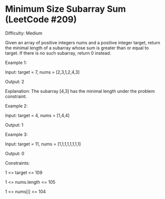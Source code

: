 # Minimum Size Subarray Sum (LeetCode #209)

Difficulty: Medium


Given an array of positive integers nums and a positive integer target, return the minimal length of a subarray whose sum is greater than or equal to target. If there is no such subarray, return 0 instead.

 

Example 1:

Input: target = 7, nums = [2,3,1,2,4,3]

Output: 2

Explanation: The subarray [4,3] has the minimal length under the problem constraint.


Example 2:

Input: target = 4, nums = [1,4,4]

Output: 1


Example 3:

Input: target = 11, nums = [1,1,1,1,1,1,1,1]

Output: 0

 

Constraints:

1 <= target <= 109

1 <= nums.length <= 105

1 <= nums[i] <= 104
